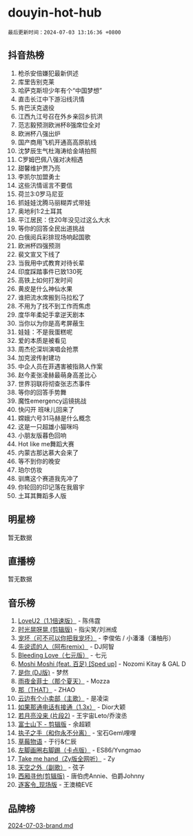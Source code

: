 # douyin-hot-hub

`最后更新时间：2024-07-03 13:16:36 +0800`

## 抖音热榜

1. 枪杀安倍嫌犯最新供述
1. 库里告别克莱
1. 哈萨克斯坦少年有个“中国梦想”
1. 直击长江中下游沿线汛情
1. 肯巴沃克退役
1. 江西九江号召在外乡亲回乡抗洪
1. 范志毅预测欧洲杯8强席位全对
1. 欧洲杯八强出炉
1. 国产商用飞机开通高高原航线
1. 沈梦辰生气杜海涛给金靖拍照
1. C罗姆巴佩八强对决相遇
1. 甜馨维护贾乃亮
1. 李凯尔加盟勇士
1. 这些汛情谣言不要信
1. 荷兰3:0罗马尼亚
1. 抓娃娃沈腾马丽糊弄式带娃
1. 奥地利1:2土耳其
1. 平江居民：住20年没见过这么大水
1. 等你的回答全民出道挑战
1. 白俄阅兵彩排现场响起国歌
1. 欧洲杯四强预测
1. 裴文宣又下线了
1. 当我用中式教育对待长辈
1. 印度踩踏事件已致130死
1. 高铁上如何打发时间
1. 黄皮是什么神仙水果
1. 谁把流水席搬到马拉松了
1. 不用为了找不到工作而焦虑
1. 度华年柔妃手拿逆天剧本
1. 当你以为你是高考屏蔽生
1. 娃娃：不是我蛋糕呢
1. 爱的本质是被看见
1. 周杰伦深圳演唱会抢票
1. 加克波传射建功
1. 中企人员在菲遇害被指熟人作案
1. 赵今麦张凌赫最萌身高差比心
1. 世界羽联将彻查张志杰事件
1. 等你的回答手势舞
1. 魔性emergency运镜挑战
1. 快闪开 班味儿回来了
1. 嫦娥六号31马赫是什么概念
1. 这是一只超雄小猫咪吗
1. 小朋友版暮色回响
1. Hot like me舞蹈大赛
1. 内蒙古那达慕大会来了
1. 等不到你的晚安
1. 珀尔仿妆
1. 驯鹰这个赛道我先冲了
1. 你轮回的印记落在我眉宇
1. 土耳其舞蹈多人版

## 明星榜

暂无数据

## 直播榜

暂无数据

## 音乐榜

1. [LoveU2（1.1倍速版）](https://sf3-cdn-tos.douyinstatic.com/obj/tos-cn-ve-2774/oQMeDffLaEmgMwgCOEMAFCI6INzoFPgWdD0rsa) - 陈伟霆
1. [时光晃呀晃 (剪辑版)](https://sf3-cdn-tos.douyinstatic.com/obj/tos-cn-ve-2774/o8ACeQem3gwI1x3GIYGAfKG0LJebKFRJDwRwyW) - 指尖笑/刘洲成
1. [宠坏（可不可以你把我宠坏）](https://sf5-hl-cdn-tos.douyinstatic.com/obj/tos-cn-ve-2774/ocWI8ft2gd0rAfXKzvKGeMQM6fVLTLfA8UJzwl) - 李俊佑 / 小潘潘（潘柚彤）
1. [先说谎的人（阿布remix）](https://sf5-hl-cdn-tos.douyinstatic.com/obj/tos-cn-ve-2774/owQtOFmAzBgxBKDOYfeCTQTgE9cDORrOQqmCZy) - DJ阿智
1. [Bleeding Love（七元版）](https://sf5-hl-cdn-tos.douyinstatic.com/obj/tos-cn-ve-2774/oEgC9eZFHQ1MfSRnrfkzFp8AayDWqAQMABBgUs) - 七元
1. [Moshi Moshi (feat. 百足) [Sped up]](https://sf3-cdn-tos.douyinstatic.com/obj/tos-cn-ve-2774/ocCPFQcXJLeroaIdQLIGAoeeYM3OAUYGDguHXz) - Nozomi Kitay & GAL D
1. [是你 (DJ版)](https://sf5-hl-cdn-tos.douyinstatic.com/obj/tos-cn-ve-2774/1ec766e572b34c42853ce6315d426850) - 梦然
1. [雨夜金菲士（那个夏天）](https://sf3-cdn-tos.douyinstatic.com/obj/tos-cn-ve-2774/osPmPLDWQBBE2Z6bftCgYwkFaF4pEYEneXaZQs) - Mozza
1. [那（THAT）](https://sf5-hl-cdn-tos.douyinstatic.com/obj/tos-cn-ve-2774/oIIWGeBZCnlGx9tl0gFlCfwlQbj7QWAD8HYAGg) - ZHAO
1. [云边有个小卖部（主歌）](https://sf5-hl-cdn-tos.douyinstatic.com/obj/tos-cn-ve-2774/okvgzOZylLA4WYUHkAhpy5DrCiqAmBjiMIkJp) - 是凌柒
1. [如果那通电话有接通（1.3x）](https://sf3-cdn-tos.douyinstatic.com/obj/tos-cn-ve-2774/ocJeJKhUhAJG8EYZiEFfGFAPkD3beMQ5mwDv1e) - Dior大颖
1. [若月亮没来 (片段2)](https://sf5-hl-cdn-tos.douyinstatic.com/obj/tos-cn-ve-2774/ocQavLLjkCOeDxGyYeIMGgNAIwJ0QXE1Ve3Fzv) - 王宇宙Leto/乔浚丞
1. [富士山下 - 剪辑版](https://sf5-hl-cdn-tos.douyinstatic.com/obj/tos-cn-ve-2774/o4QGmeUZhQXvtC5BDkogeQni8WbdCBUJEYI12v) - 余超颖
1. [执子之手（和你永不分离）](https://sf5-hl-cdn-tos.douyinstatic.com/obj/tos-cn-ve-2774/oU4mUWISThYfqtA61VOl8PAQGeK2LGGQfFCZfY) - 宝石Gem\哩哩
1. [草莓物语](https://sf5-hl-cdn-tos.douyinstatic.com/obj/tos-cn-ve-2774/okynhJ7jEAIIZBfsLgYMEI8QC3WbQNN66RKzhT) - 于行&仁辰
1. [左脚画圈右脚踢（卡点版）](https://sf3-cdn-tos.douyinstatic.com/obj/tos-cn-ve-2774/oAoAIr8BJv8B7W4CEBMsaSfDWrAiF4izwIDMJg) - ES86/Yvngmao
1. [Take me hand（Zy版全网听）](https://sf5-hl-cdn-tos.douyinstatic.com/obj/tos-cn-ve-2774/owyUoUuVpA1I7BiszAYMSqbGseWQw8P7Ea2BiR) - Zy
1. [天空之外（副歌）](https://sf5-hl-cdn-tos.douyinstatic.com/obj/tos-cn-ve-2774/oAYn0BTp8jS8iSyZSHMUWAikyvAWI1c7aiJTr) - 弦子
1. [西厢寻他(剪辑版)](https://sf5-hl-cdn-tos.douyinstatic.com/obj/tos-cn-ve-2774/oUsAVfAQKlRNxEv5qxvIB8o5qmIWUcXbzJKJhw) - 唐伯虎Annie、伯爵Johnny
1. [逐客令_现场版](https://sf5-hl-cdn-tos.douyinstatic.com/obj/tos-cn-ve-2774/okjvqFftEMAIgLPvI8f4MT5CZVyxmDQdBOwjBv) - 王澳楠EVE

## 品牌榜

[2024-07-03-brand.md](2024-07-03-brand.md)
